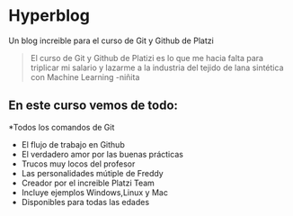# Hyperblog
Un blog increible para el curso de Git y Github de Platzi
> El curso de Git y Github de Platizi es lo que me hacia falta para triplicar mi salario y lazarme a la industria del tejido de lana sintética con Machine Learning
>-niñita

## En este curso vemos de todo: 
*Todos los comandos de Git 
* El flujo de trabajo en Github
* El verdadero amor por las buenas prácticas 
* Trucos muy locos del profesor 
* Las personalidades mútiple de Freddy 
* Creador por el increible Platzi Team 
* Incluye ejemplos Windows,Linux y Mac 
* Disponibles para todas las edades
